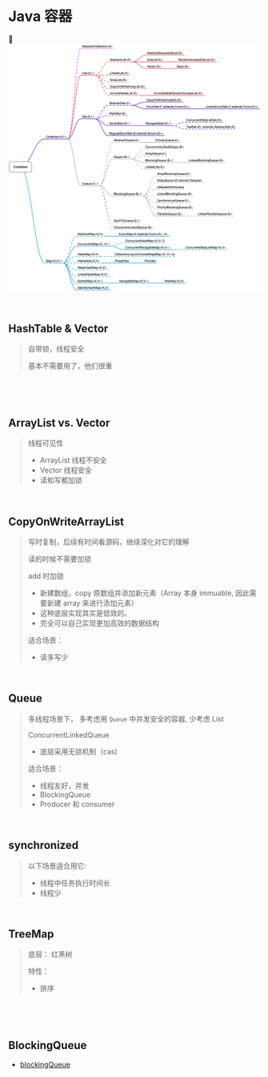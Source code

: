 # Java 容器

![](images/java-container.png)

&nbsp;

## HashTable & Vector 

> 自带锁，线程安全
>
> 基本不需要用了，他们很重

&nbsp;

&nbsp;

## ArrayList vs. Vector

>线程可见性
>
>- ArrayList 线程不安全
>- Vector 线程安全
>  - 读和写都加锁

&nbsp;

## CopyOnWriteArrayList

> 写时复制，后续有时间看源码，继续深化对它的理解
>
> 读的时候不需要加锁
>
> add 时加锁
>
> - 新建数组，copy 原数组并添加新元素（Array 本身 immuable, 因此需要新建 array 来进行添加元素）
> - 这种底层实现其实是低效的。 
> - 完全可以自己实现更加高效的数据结构
>
> 适合场景：
>
> - 读多写少

&nbsp;

## Queue

> 多线程场景下， 多考虑用 `Queue` 中并发安全的容器, 少考虑 List
>
> ConcurrentLinkedQueue<E> 
>
> - 底层采用无锁机制（cas)
>
> 适合场景：
>
> - 线程友好，并发
> - BlockingQueue
> - Producer 和 consumer

&nbsp;

## synchronized 

> 以下场景适合用它:
>
> - 线程中任务执行时间长
> - 线程少

&nbsp;

## TreeMap

>底层： 红黑树
>
>特性： 
>
>- 排序

&nbsp;

&nbsp;

## BlockingQueue

- [blockingQueue](java-blocking-queue.md)

&nbsp;



